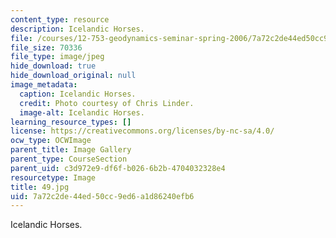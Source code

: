 ```yaml
---
content_type: resource
description: Icelandic Horses.
file: /courses/12-753-geodynamics-seminar-spring-2006/7a72c2de44ed50cc9ed6a1d86240efb6_49.jpg
file_size: 70336
file_type: image/jpeg
hide_download: true
hide_download_original: null
image_metadata:
  caption: Icelandic Horses.
  credit: Photo courtesy of Chris Linder.
  image-alt: Icelandic Horses.
learning_resource_types: []
license: https://creativecommons.org/licenses/by-nc-sa/4.0/
ocw_type: OCWImage
parent_title: Image Gallery
parent_type: CourseSection
parent_uid: c3d972e9-df6f-b026-6b2b-4704032328e4
resourcetype: Image
title: 49.jpg
uid: 7a72c2de-44ed-50cc-9ed6-a1d86240efb6
---
```

Icelandic Horses.